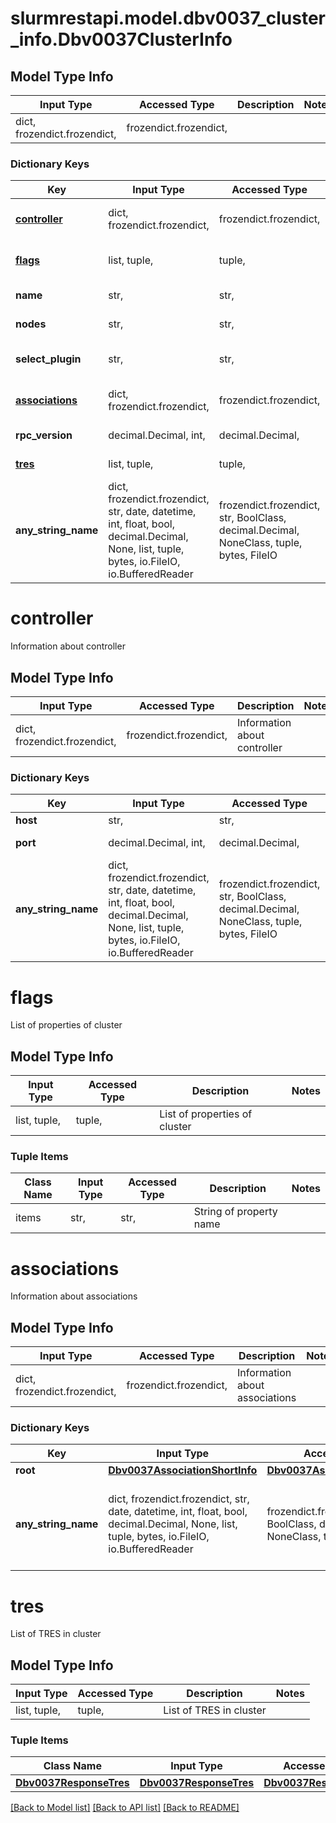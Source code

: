 # slurmrestapi.model.dbv0037_cluster_info.Dbv0037ClusterInfo

## Model Type Info
Input Type | Accessed Type | Description | Notes
------------ | ------------- | ------------- | -------------
dict, frozendict.frozendict,  | frozendict.frozendict,  |  | 

### Dictionary Keys
Key | Input Type | Accessed Type | Description | Notes
------------ | ------------- | ------------- | ------------- | -------------
**[controller](#controller)** | dict, frozendict.frozendict,  | frozendict.frozendict,  | Information about controller | [optional] 
**[flags](#flags)** | list, tuple,  | tuple,  | List of properties of cluster | [optional] 
**name** | str,  | str,  | Cluster name | [optional] 
**nodes** | str,  | str,  | Assigned nodes | [optional] 
**select_plugin** | str,  | str,  | Configured select plugin | [optional] 
**[associations](#associations)** | dict, frozendict.frozendict,  | frozendict.frozendict,  | Information about associations | [optional] 
**rpc_version** | decimal.Decimal, int,  | decimal.Decimal,  | Number rpc version | [optional] 
**[tres](#tres)** | list, tuple,  | tuple,  | List of TRES in cluster | [optional] 
**any_string_name** | dict, frozendict.frozendict, str, date, datetime, int, float, bool, decimal.Decimal, None, list, tuple, bytes, io.FileIO, io.BufferedReader | frozendict.frozendict, str, BoolClass, decimal.Decimal, NoneClass, tuple, bytes, FileIO | any string name can be used but the value must be the correct type | [optional]

# controller

Information about controller

## Model Type Info
Input Type | Accessed Type | Description | Notes
------------ | ------------- | ------------- | -------------
dict, frozendict.frozendict,  | frozendict.frozendict,  | Information about controller | 

### Dictionary Keys
Key | Input Type | Accessed Type | Description | Notes
------------ | ------------- | ------------- | ------------- | -------------
**host** | str,  | str,  | Hostname | [optional] 
**port** | decimal.Decimal, int,  | decimal.Decimal,  | Port number | [optional] 
**any_string_name** | dict, frozendict.frozendict, str, date, datetime, int, float, bool, decimal.Decimal, None, list, tuple, bytes, io.FileIO, io.BufferedReader | frozendict.frozendict, str, BoolClass, decimal.Decimal, NoneClass, tuple, bytes, FileIO | any string name can be used but the value must be the correct type | [optional]

# flags

List of properties of cluster

## Model Type Info
Input Type | Accessed Type | Description | Notes
------------ | ------------- | ------------- | -------------
list, tuple,  | tuple,  | List of properties of cluster | 

### Tuple Items
Class Name | Input Type | Accessed Type | Description | Notes
------------- | ------------- | ------------- | ------------- | -------------
items | str,  | str,  | String of property name | 

# associations

Information about associations

## Model Type Info
Input Type | Accessed Type | Description | Notes
------------ | ------------- | ------------- | -------------
dict, frozendict.frozendict,  | frozendict.frozendict,  | Information about associations | 

### Dictionary Keys
Key | Input Type | Accessed Type | Description | Notes
------------ | ------------- | ------------- | ------------- | -------------
**root** | [**Dbv0037AssociationShortInfo**](Dbv0037AssociationShortInfo.md) | [**Dbv0037AssociationShortInfo**](Dbv0037AssociationShortInfo.md) |  | [optional] 
**any_string_name** | dict, frozendict.frozendict, str, date, datetime, int, float, bool, decimal.Decimal, None, list, tuple, bytes, io.FileIO, io.BufferedReader | frozendict.frozendict, str, BoolClass, decimal.Decimal, NoneClass, tuple, bytes, FileIO | any string name can be used but the value must be the correct type | [optional]

# tres

List of TRES in cluster

## Model Type Info
Input Type | Accessed Type | Description | Notes
------------ | ------------- | ------------- | -------------
list, tuple,  | tuple,  | List of TRES in cluster | 

### Tuple Items
Class Name | Input Type | Accessed Type | Description | Notes
------------- | ------------- | ------------- | ------------- | -------------
[**Dbv0037ResponseTres**](Dbv0037ResponseTres.md) | [**Dbv0037ResponseTres**](Dbv0037ResponseTres.md) | [**Dbv0037ResponseTres**](Dbv0037ResponseTres.md) |  | 

[[Back to Model list]](../../README.md#documentation-for-models) [[Back to API list]](../../README.md#documentation-for-api-endpoints) [[Back to README]](../../README.md)

